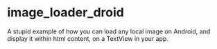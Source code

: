 # image_loader_droid
A stupid example of how you can load any local image on Android, and display it within html content, on a TextView in your app.
